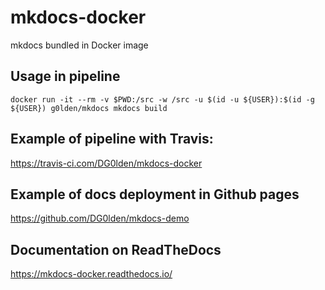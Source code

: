 # mkdocs-docker
mkdocs bundled in Docker image

## Usage in pipeline

`docker run -it --rm -v $PWD:/src -w /src -u $(id -u ${USER}):$(id -g ${USER}) g0lden/mkdocs mkdocs build`

## Example of pipeline with Travis:
https://travis-ci.com/DG0lden/mkdocs-docker

## Example of docs deployment in Github pages
https://github.com/DG0lden/mkdocs-demo

## Documentation on ReadTheDocs
https://mkdocs-docker.readthedocs.io/
